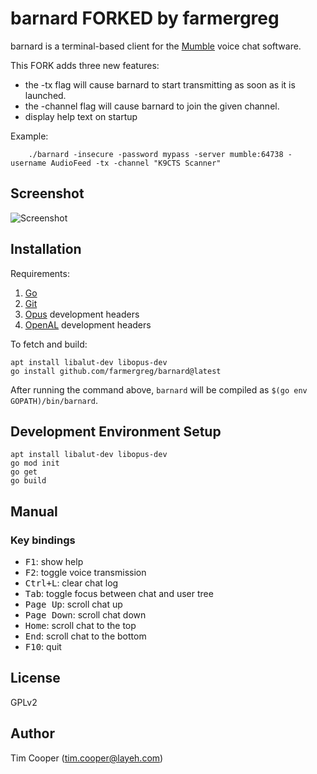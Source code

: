 # barnard FORKED by farmergreg

barnard is a terminal-based client for the [Mumble](https://mumble.info) voice
chat software.

This FORK adds three new features:

- the -tx flag will cause barnard to start transmitting as soon as it is launched.
- the -channel flag will cause barnard to join the given channel.
- display help text on startup

Example:
````
    ./barnard -insecure -password mypass -server mumble:64738 -username AudioFeed -tx -channel "K9CTS Scanner"
````

## Screenshot
![Screenshot](https://i.imgur.com/B8ldT5k.png)

## Installation

Requirements:

1. [Go](https://golang.org/)
2. [Git](https://git-scm.com/)
3. [Opus](https://opus-codec.org/) development headers
4. [OpenAL](http://kcat.strangesoft.net/openal.html) development headers

To fetch and build:

````
apt install libalut-dev libopus-dev
go install github.com/farmergreg/barnard@latest
````

After running the command above, `barnard` will be compiled as `$(go env GOPATH)/bin/barnard`.

## Development Environment Setup

````
apt install libalut-dev libopus-dev
go mod init
go get
go build
````

## Manual

### Key bindings

- <kbd>F1</kbd>: show help
- <kbd>F2</kbd>: toggle voice transmission
- <kbd>Ctrl+L</kbd>: clear chat log
- <kbd>Tab</kbd>: toggle focus between chat and user tree
- <kbd>Page Up</kbd>: scroll chat up
- <kbd>Page Down</kbd>: scroll chat down
- <kbd>Home</kbd>: scroll chat to the top
- <kbd>End</kbd>: scroll chat to the bottom
- <kbd>F10</kbd>: quit

## License

GPLv2

## Author

Tim Cooper (<tim.cooper@layeh.com>)
